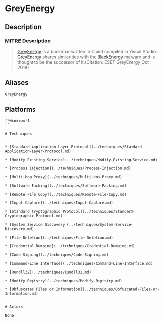
# GreyEnergy

## Description

### MITRE Description

> [GreyEnergy](https://attack.mitre.org/software/S0342) is a backdoor written in C and compiled in Visual Studio. [GreyEnergy](https://attack.mitre.org/software/S0342) shares similarities with the [BlackEnergy](https://attack.mitre.org/software/S0089) malware and is thought to be the successor of it.(Citation: ESET GreyEnergy Oct 2018)

## Aliases

```
GreyEnergy
```

## Platforms

```
['Windows']
``

# Techniques


* [Standard Application Layer Protocol](../techniques/Standard-Application-Layer-Protocol.md)

* [Modify Existing Service](../techniques/Modify-Existing-Service.md)
    
* [Process Injection](../techniques/Process-Injection.md)
    
* [Multi-hop Proxy](../techniques/Multi-hop-Proxy.md)
    
* [Software Packing](../techniques/Software-Packing.md)
    
* [Remote File Copy](../techniques/Remote-File-Copy.md)
    
* [Input Capture](../techniques/Input-Capture.md)
    
* [Standard Cryptographic Protocol](../techniques/Standard-Cryptographic-Protocol.md)
    
* [System Service Discovery](../techniques/System-Service-Discovery.md)
    
* [File Deletion](../techniques/File-Deletion.md)
    
* [Credential Dumping](../techniques/Credential-Dumping.md)
    
* [Code Signing](../techniques/Code-Signing.md)
    
* [Command-Line Interface](../techniques/Command-Line-Interface.md)
    
* [Rundll32](../techniques/Rundll32.md)
    
* [Modify Registry](../techniques/Modify-Registry.md)
    
* [Obfuscated Files or Information](../techniques/Obfuscated-Files-or-Information.md)
    

# Actors

None
